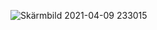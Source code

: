 ![Skärmbild 2021-04-09 233015](https://github.com/lud99/OPlusPlus/assets/46169239/346509ee-1ea3-44f6-b87f-d07b608fba49)

